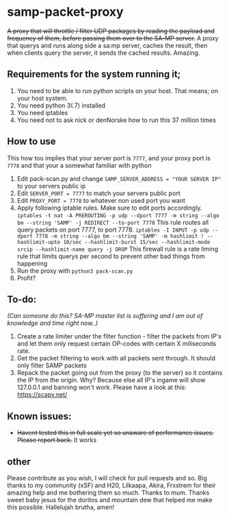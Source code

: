 # samp-packet-proxy
~~A proxy that will throttle / filter UDP packages by reading the payload and frequency of them, before passing them over to the SA-MP server.~~
A proxy that querys and runs along side a sa:mp server, caches the result, then when clients query the server, it sends the cached results. Amazing.


## Requirements for the system running it;
1. You need to be able to run python scripts on your host. That means; on your host system.
2. You need python 3(.7) installed
3. You need iptables
4. You need not to ask nick or denNorske how to run this 37 million times

## How to use
This how too implies that your server port is `7777`, and your proxy port is `7778` and that your a somewhat familiar with python
1. Edit pack-scan.py and change `SAMP_SERVER_ADDRESS = "YOUR SERVER IP"` to your servers public ip
2. Edit `SERVER_PORT = 7777` to match your servers public port
3. Edit `PROXY_PORT = 7778` to whatever non used port you want
4. Apply following iptable rules. Make sure to edit ports accordingly.
    `iptables -t nat -A PREROUTING -p udp --dport 7777 -m string --algo bm --string 'SAMP' -j REDIRECT --to-port 7778` This rule routes all query packets on port 7777, to port 7778.
    `iptables -I INPUT -p udp --dport 7778 -m string --algo bm --string 'SAMP' -m hashlimit ! --hashlimit-upto 10/sec --hashlimit-burst 15/sec --hashlimit-mode srcip --hashlimit-name query -j DROP` This firewall rule is a rate liming rule that limits querys per second to prevent other bad things from happening
5. Run the proxy with `python3 pack-scan.py`
6. Profit?




## To-do: 
*(Can someone do this? SA-MP master list is suffering and I am out of knowledge and time right now..)*
1. Create a rate limiter under the filter function - filter the packets from IP's and let them only request certain OP-codes with certain X miliseconds rate.
2. Get the packet filtering to work with all packets sent through. It should only filter SAMP packets 
3. Repack the packet going out from the proxy (to the server) so it contains the IP from the origin. Why? Because else all IP's ingame will show 127.0.0.1 and banning won't work. Please have a look at this: https://scapy.net/

## Known issues:
- ~~Havent tested this in full scale yet so unaware of performance issues. Please report back.~~ It works

## other
Please contribute as you wish, I will check for pull requests and so.
Big thanks to my community (xSF) and H20, Lilkaapa, Akira, Frxstrem for their amazing help and me bothering them so much.
Thanks to mum.
Thanks sweet baby jesus for the doritos and mountain dew that helped me make this possible. Hallelujah brutha, amen!


